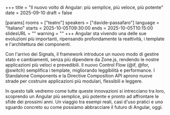 +++
title = "Il nuovo volto di Angular: più semplice, più veloce, più potente"
date = 2025-09-10
draft = false

[params]
rooms = ["teatro"]
speakers = ["davide-passafaro"]
language = "Italiano"
starts = 2025-10-05T09:30:00
ends = 2025-10-05T10:15:00
slidesURL = ""
warning = ""
+++
Angular sta vivendo una delle sue evoluzioni più importanti, ripensando profondamente la reattività, i template e l'architettura dei componenti.

Con l'arrivo dei Signals, il framework introduce un nuovo modo di gestire stato e cambiamenti, senza più dipendere da Zone.js, rendendo le nostre applicazioni più veloci e prevedibili.
Il nuovo Control Flow (@if, @for, @switch) semplifica i template, migliorando leggibilità e performance. I Standalone Components e la Directive Composition API aprono nuove strade per costruire applicazioni più modulari, flessibili e leggere.

In questo talk vedremo come tutte queste innovazioni si intrecciano tra loro, scoprendo un Angular più semplice, più potente e pronto ad affrontare le sfide dei prossimi anni.
Un viaggio tra esempi reali, casi d'uso pratici e uno sguardo concreto su come possiamo abbracciare il futuro di Angular, oggi.
